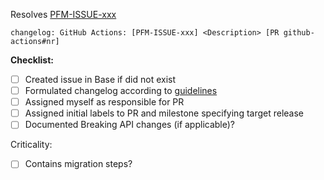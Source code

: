 Resolves [PFM-ISSUE-xxx](url)

`changelog: GitHub Actions: [PFM-ISSUE-xxx] <Description> [PR github-actions#nr]`

**Checklist:**

- [ ] Created issue in Base if did not exist
- [ ] Formulated changelog according to [guidelines](https://docs.cplace.io/dev-docs/cplace-development/release-notes/#default-changelog-message)
- [ ] Assigned myself as responsible for PR
- [ ] Assigned initial labels to PR and milestone specifying target release
- [ ] Documented Breaking API changes (if applicable)?

Criticality:

- [ ] Contains migration steps?
